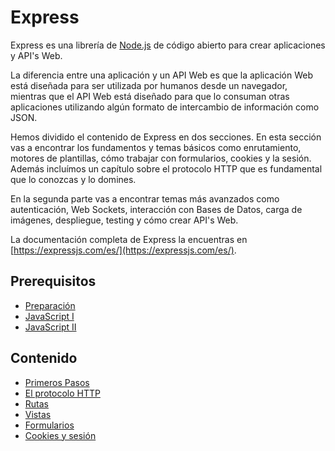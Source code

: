 # Express

Express es una librería de [Node.js](https://nodejs.org/en/) de código abierto para crear aplicaciones y API's Web.

La diferencia entre una aplicación y un API Web es que la aplicación Web está diseñada para ser utilizada por humanos desde un navegador, mientras que el API Web está diseñado para que lo consuman otras aplicaciones utilizando algún formato de intercambio de información como JSON.

Hemos dividido el contenido de Express en dos secciones. En esta sección vas a encontrar los fundamentos y temas básicos como enrutamiento, motores de plantillas, cómo trabajar con formularios, cookies y la sesión. Además incluímos un capítulo sobre el protocolo HTTP que es fundamental que lo conozcas y lo domines.

En la segunda parte vas a encontrar temas más avanzados como autenticación, Web Sockets, interacción con Bases de Datos, carga de imágenes, despliegue, testing y cómo crear API's Web.

La documentación completa de Express la encuentras en [https://expressjs.com/es/](https://expressjs.com/es/).

## Prerequisitos

* [Preparación](prep/README.md)
* [JavaScript I](js/README.md)
* [JavaScript II](js-ii/README.md)

## Contenido

* [Primeros Pasos](1-primeros-pasos)
* [El protocolo HTTP](2-protocolo-http.md)
* [Rutas](3-rutas.md)
* [Vistas](4-vistas.md)
* [Formularios](5-formularios.md)
* [Cookies y sesión](6-cookies-y-sesion.md)
